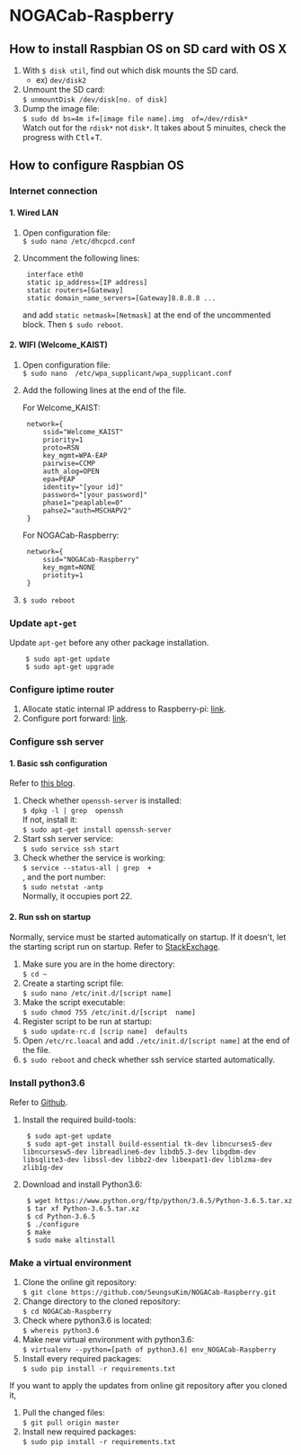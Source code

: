 # NOGACab-Raspberry
## How to install Raspbian OS on SD card with OS X
1. With `$ disk util`, find out which disk mounts the SD card.
    - ex) `dev/disk2`
2. Unmount the SD card: <br> `$ unmountDisk /dev/disk[no. of disk]`
3. Dump the image file: <br> `$ sudo dd bs=4m if=[image file name].img 
of=/dev/rdisk*` <br> Watch out for the `rdisk*` not `disk*`. It takes about 5 
minuites, check the progress with <kbd>Ctl</kbd>+<kbd>T</kbd>.

## How to configure Raspbian OS
### Internet connection

#### 1. Wired LAN
1. Open configuration file: <br> `$ sudo nano /etc/dhcpcd.conf`
2. Uncomment the following lines:

        interface eth0
        static ip_address=[IP address]
        static routers=[Gateway]
        static domain_name_servers=[Gateway]8.8.8.8 ...

    and add `static netmask=[Netmask]` at the end of the uncommented block. Then
 `$ sudo reboot`.
 
#### 2. WIFI (Welcome_KAIST)
1. Open configuration file: <br> `$ sudo nano 
/etc/wpa_supplicant/wpa_supplicant.conf` 
2. Add the following lines at the end of the file.

    For Welcome_KAIST:

        network={
            ssid="Welcome_KAIST"
            priority=1
            proto=RSN
            key_mgmt=WPA-EAP
            pairwise=CCMP
            auth_alog=OPEN
            epa=PEAP
            identity="[your id]"
            password="[your password]"
            phase1="peaplable=0"
            pahse2="auth=MSCHAPV2"
        }
        
    For NOGACab-Raspberry:
        
        network={
            ssid="NOGACab-Raspberry"
            key_mgmt=NONE
            priotity=1
        }
3. `$ sudo reboot`

### Update `apt-get`
Update `apt-get` before any other package installation.

        $ sudo apt-get update
        $ sudo apt-get upgrade

### Configure iptime router
1. Allocate static internal IP address to Raspberry-pi: [link](http://studyforus.tistory.com/41).
2. Configure port forward: [link](http://studyforus.tistory.com/35).



### Configure ssh server
#### 1. Basic ssh configuration
Refer to [this blog](https://jimnong.tistory.com/713).
1. Check whether `openssh-server` is installed:<br> `$ dpkg -l | grep 
openssh`<br>
 If not, install it: <br>`$ sudo apt-get install openssh-server`
2. Start ssh server service: <br>`$ sudo service ssh start`
3. Check whether the service is working: <br> `$ service --status-all | grep 
+`<br>, and the port number: <br>`$ sudo netstat -antp`<br> Normally, it 
occupies 
port 22.
#### 2. Run ssh on startup
Normally, service must be started automatically on startup. If it doesn't, 
let the starting script run on startup. Refer to [StackExchage](https://raspberrypi.stackexchange.com/questions/8734/execute-script-on-start-up).
1. Make sure you are in the home directory: <br>`$ cd ~`
2. Create a starting script file: <br> `$ sudo nano /etc/init.d/[script name]`
3. Make the script executable: <br>`$ sudo chmod 755 /etc/init.d/[script 
name]`
4. Register script to be run at startup: <br> `$ sudo update-rc.d [scrip name] 
defaults`
5. Open `/etc/rc.loacal` and add `./etc/init.d/[script name]` at the end of 
the file.
6. `$ sudo reboot` and check whether ssh service started automatically.

### Install python3.6
Refer to [Github](https://gist.github.com/dschep/24aa61672a2092246eaca2824400d37f).
1. Install the required build-tools:

        $ sudo apt-get update
        $ sudo apt-get install build-essential tk-dev libncurses5-dev libncursesw5-dev libreadline6-dev libdb5.3-dev libgdbm-dev libsqlite3-dev libssl-dev libbz2-dev libexpat1-dev liblzma-dev zlib1g-dev
2. Download and install Python3.6:

        $ wget https://www.python.org/ftp/python/3.6.5/Python-3.6.5.tar.xz
        $ tar xf Python-3.6.5.tar.xz
        $ cd Python-3.6.5
        $ ./configure
        $ make
        $ sudo make altinstall
        
### Make a virtual environment
1. Clone the online git repository: <br>
`$ git clone https://github.com/SeungsuKim/NOGACab-Raspberry.git`
2. Change directory to the cloned repository: <br>
`$ cd NOGACab-Raspberry`
3. Check where python3.6 is located: <br>
`$ whereis python3.6`
4. Make new virtual environment with python3.6: <br>
`$ virtualenv --python=[path of python3.6] env_NOGACab-Raspberry`
5. Install every required packages: <br>
`$ sudo pip install -r requirements.txt`

If you want to apply the updates from online git repository after you cloned
 it,
1. Pull the changed files: <br>
`$ git pull origin master`
2. Install new required packages: <br>
`$ sudo pip install -r requirements.txt`
